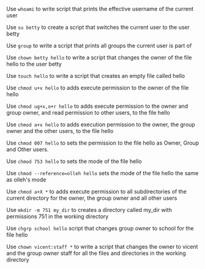 Use `whoami` to write script that prints the effective username of the current user

Use `su betty` to create a script that switches the current user to the user betty

Use `group` to write a script that prints all groups the current user is part of

Use `chown betty hello` to write a script that changes the owner of the file hello to the user betty

Use `touch hello` to write a script that creates an empty file called hello

Use `chmod u+x hello` to adds execute permission to the owner of the file hello

Use `chmod ug+x,o+r hello` to adds execute permission to the owner and group owner, and read permission to other users, to the file hello

Use `chmod a+x hello` to adds execution permission to the owner, the group owner and the other users, to the file hello

Use `chmod 007 hello` to sets the permission to the file hello as Owner, Group and Other users.

Use `chmod 753 hello` to sets the mode of the file hello 

Use `chmod --reference=olleh hello` sets the mode of the file hello the same as olleh's mode

Use `chmod a+X *` to adds execute permission to all subdirectories of the current directory for the owner, the group owner and all other users

Use `mkdir -m 751 my_dir` to creates a directory called my_dir with permissions 751 in the working directory

Use `chgrp school hello` script that changes group owner to school for the file hello

Use `chown vicent:staff *` to write a script that changes the owner to vicent and the group owner staff for all the files and directories in the working directory
